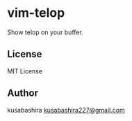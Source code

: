 vim-telop
=========

Show telop on your buffer.

License
-------

MIT License

Author
------

kusabashira <kusabashira227@gmail.com>
